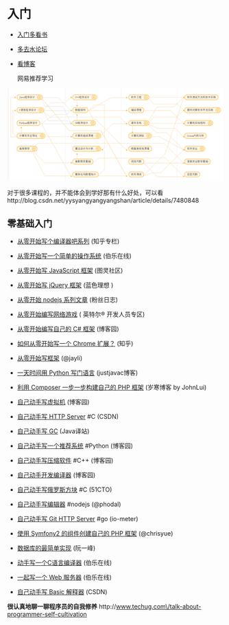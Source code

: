 # 入门

* [入门多看书](ru_men_duo_kan_shu.md)
* [多去水论坛](duo_qu_shui_lun_tan.md)
* [看博客](kan_bo_ke.md)

  网易推荐学习


![网易](20161101532.png)

对于很多课程的，并不能体会到学好那有什么好处，可以看http://blog.csdn.net/yysyangyangyangshan/article/details/7480848

## 零基础入门

* [从零开始写个编译器吧系列](http://zhuanlan.zhihu.com/mosky/19878087)  \(知乎专栏\)

* [从零开始写一个简单的操作系统](http://top.jobbole.com/13810/)  \(伯乐在线\)

* [从零开始写 JavaScript 框架](http://www.ituring.com.cn/minibook/770)  \(图灵社区\)

* [从零开始写 jQuery 框架](http://www.blueidea.com/tech/web/2010/7326.asp)  \(蓝色理想 \)

* [从零开始 nodejs 系列文章](http://blog.fens.me/series-nodejs/)  \(粉丝日志\)

* [从零开始编写网络游戏](https://software.intel.com/zh-cn/blogs/2013/11/07/1/) \( 英特尔® 开发人员专区\)

* [从零开始编写自己的 C\# 框架](http://www.cnblogs.com/EmptyFS/p/3621484.html) \(博客园\)

* [如何从零开始写一个 Chrome 扩展？](http://www.zhihu.com/question/20179805) \(知乎\)

* [从零开始写框架](http://jayli.github.io/blog/data/2010/12/11/writejslib.html) \(@jayli\)

* [一天时间用 Python 写门语言](http://justjavac.com/python/2012/04/13/one-day-write-language-in-python.html) \(justjavac博客\)

* [利用 Composer 一步一步构建自己的 PHP 框架](http://lvwenhan.com/php/405.html) \(岁寒博客 by JohnLui\)

* [自己动手写虚拟机](http://www.cnblogs.com/john-d/archive/2009/12/05/1617710.html) \(博客园\)

* [自己动手写 HTTP Server](http://blog.csdn.net/heiyeshuwu/article/details/2576915) \#C \(CSDN\)

* [自己动手写 GC](http://it.deepinmind.com/gc/2014/03/26/babys-first-garbage-collector.html) \(Java译站\)

* [自己动手写一个推荐系统](http://www.cnblogs.com/flclain/archive/2013/03/03/2941397.html) \#Python \(博客园\)

* [自己动手写压缩软件](http://www.cnblogs.com/BlueSky2012/articles/huffman_zip.html) \#C++ \(博客园\)

* [自己动手开发编译器](http://www.cnblogs.com/Ninputer/archive/2011/06/06/2073908.html) \(博客园\)

* [自己动手写俄罗斯方块](http://toigel.blog.51cto.com/2141741/415348) \#C \(51CTO\)

* [自己动手写编辑器](http://www.phodal.com/blog/lumia-editor-diy-yourself-editor/) \#nodejs \(@phodal\)

* [自己动手写 Git HTTP Server](http://io-meter.com/2014/07/09/simple-git-http-server/) \#go \(io-meter\)

* [使用 Symfony2 的组件创建自己的 PHP 框架](http://www.chrisyue.com/?p=270) \(@chrisyue\)

* [数据库的最简单实现](http://www.ruanyifeng.com/blog/2014/07/database_implementation.html) \(阮一峰\)

* [动手写一个C语言编译器](http://blog.jobbole.com/77305/) \(伯乐在线\)

* [一起写一个 Web 服务器](http://python.jobbole.com/81524/) \(伯乐在线\)

* [自己动手写 Basic 解释器](http://blog.csdn.net/littlehedgehog/article/details/2928391) \(CSDN\)


 **很认真地聊一聊程序员的自我修养**  http:\/\/www.techug.com\/talk-about-programmer-self-cultivation

